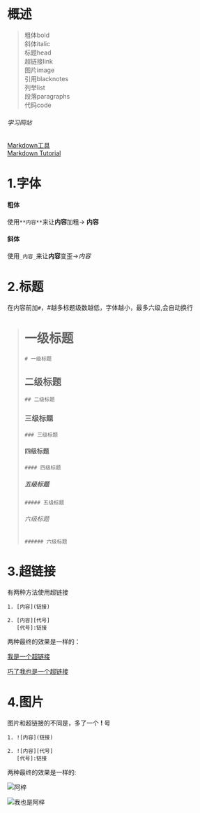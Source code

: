 # 概述
>粗体bold  
>斜体italic  
>标题head  
>超链接link  
>图片image  
>引用blacknotes  
>列举list  
>段落paragraphs  
>代码code

###### 学习网站
[Markdown工具](https://markdown.com.cn/editor/)  
[Markdown Tutorial](https://www.markdowntutorial.com/)

# 1.字体
#### 粗体
使用`**内容**`来让**内容**加粗-> **内容**
#### 斜体
使用`_内容_`来让**内容**变歪->_内容_  

# 2.标题
在内容前加`#`，#越多标题级数越低，字体越小，最多六级,会自动换行  
># 一级标题
>`# 一级标题`
>## 二级标题
>`## 二级标题`
>### 三级标题
>`### 三级标题`
>#### 四级标题
>`#### 四级标题`
>##### 五级标题
>`##### 五级标题`
>###### 六级标题
>`###### 六级标题`

# 3.超链接
有两种方法使用超链接  
```
1. [内容](链接)

2. [内容][代号]  
   [代号]:链接
```
两种最终的效果是一样的：

[我是一个超链接](https://github.com/ztlltz)

[巧了我也是一个超链接][代号1]

[代号1]:https://github.com/ztlltz
# 4.图片
图片和超链接的不同是，多了一个 **!** 号
```
1. ![内容](链接)

2. ![内容][代号]  
   [代号]:链接
```  
两种最终的效果是一样的:  

![阿梓](https://i.pximg.net/img-master/img/2023/04/14/17/07/26/107164695_p18_master1200.jpg)

![我也是阿梓][代号2]

[代号2]:https://i.pximg.net/img-original/img/2023/04/14/17/07/26/107164695_p18.jpg
